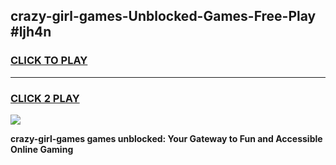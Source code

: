 
## crazy-girl-games-Unblocked-Games-Free-Play #ljh4n
<h3>
<a href="https://us.freeplayer.one?title=crazy-girl-games&ref=9M">CLICK TO PLAY</a></h3>
<hr>

<h3>
<a href="https://us.freeplayer.one?title=crazy-girl-games&ref=9M">CLICK 2 PLAY</a>
  
</h3>

<a href="https://us.freeplayer.one?title=crazy-girl-games&ref=9M"><img src="https://clearcache.store/games.png"></a>


**crazy-girl-games games unblocked: Your Gateway to Fun and Accessible Online Gaming**
